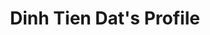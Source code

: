---
layout: author
title: Dinh Tien Dat's Profile
permalink: /blog/dinhtiendat.html

short_name: dinhtiendat
name: Dinh Tien Dat
position: Master of Science
link_avatar: /assets/img/authors/dinhtiendat.jpg
motto_in_life: I love my life, I live my life by my own way. No one else care.

link_profile: authors/dinhtiendat/profile.html
link_contact: authors/dinhtiendat/contact.html

---